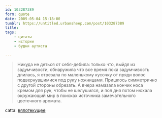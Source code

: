 ```yaml
---
id: 103287389
form: quote
date: 2009-05-04 15:18:00
tumblr: https://untitled.urbansheep.com/post/103287389
title: 
tags:
    - цитаты
    - истории
    - будни аутиста

---
```


<blockquote>
Никуда не деться от себя-дебила: только что, выйдя из задумчивости, обнаружила что все время пока задумчивость длилась, я отрезала по маленькому кусочку от пряди волос подвернувшимися под руку ножницами. Пришлось симметрично с другой стороны обрезать. А вчера намазала кончик носа кремом для рук, чтобы не шелушился, и пол дня потом нюхала окружающий мир в поисках источника замечательного цветочного аромата.
</blockquote>

catta: <a href="http://catta.livejournal.com/85058.html">вялотекущее</a>
